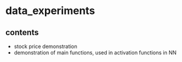 # data_experiments

## contents
- stock price demonstration
- demonstration of main functions, used in activation functions in NN